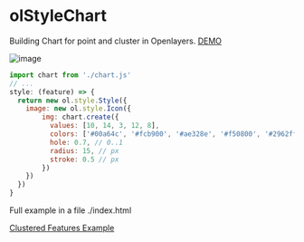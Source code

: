 # olStyleChart

Building Chart for point and cluster in Openlayers.
[DEMO](https://kossyak.github.io/olStyleChart/)

![image](https://github.com/kossyak/olStyleChart/assets/68551616/8dc72b5f-a597-49bc-947c-31b3b1ee2b10)

```js
import chart from './chart.js'
// ...
style: (feature) => {
  return new ol.style.Style({
    image: new ol.style.Icon({
        img: chart.create({
          values: [10, 14, 3, 12, 8],
          colors: ['#00a64c', '#fcb900', '#ae328e', '#f50800', '#2962ff'],
          hole: 0.7, // 0..1
          radius: 15, // px
          stroke: 0.5 // px
        })
    })
  })
}
```
Full example in a file ./index.html

[Clustered Features Example](https://openlayers.org/en/latest/examples/cluster.html)
